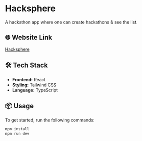 # Hacksphere

A hackathon app where one can create hackathons & see the list.

## 🌐 Website Link

[Hacksphere](https://hacksphere.netlify.app)

## 🛠️ Tech Stack

- **Frontend:** React
- **Styling:** Tailwind CSS
- **Language:** TypeScript

## 📦 Usage

To get started, run the following commands:

```bash
npm install
npm run dev
